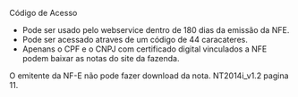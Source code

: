 Código de Acesso
- Pode ser usado pelo webservice dentro de 180 dias da emissão da NFE.
- Pode ser acessado atraves de um código de 44 caracateres.
- Apenans o CPF e o CNPJ com certificado digital vinculados a NFE podem baixar as notas do site da fazenda.



O emitente da NF-E não pode fazer download da nota.
NT2014i_v1.2 pagina 11.



